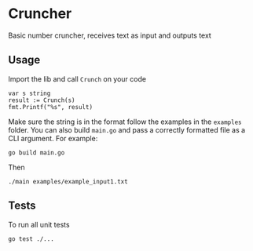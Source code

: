 # Cruncher
Basic number cruncher, receives text as input and outputs text

## Usage

Import the lib and call `Crunch` on your code

```
var s string
result := Crunch(s)
fmt.Printf("%s", result)
```
Make sure the string is in the format follow the examples in the `examples` folder.
You can also build `main.go` and pass a correctly formatted file as a CLI argument.
For example: 
```
go build main.go
```
Then
```
./main examples/example_input1.txt
```

## Tests
To run all unit tests
```
go test ./...
```